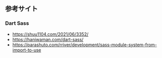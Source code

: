 ## 参考サイト

### Dart Sass
- https://shuu1104.com/2021/06/3352/
- https://haniwaman.com/dart-sass/
- https://parashuto.com/rriver/development/sass-module-system-from-import-to-use
